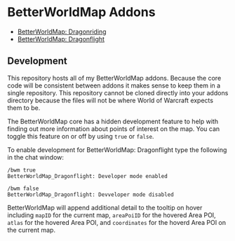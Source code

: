 # BetterWorldMap Addons
- [BetterWorldMap: Dragonriding]()
- [BetterWorldMap: Dragonflight](https://www.curseforge.com/wow/addons/betterworldmap-dragonflight)

## Development
This repository hosts all of my BetterWorldMap addons. Because the core code will be consistent between addons it makes sense to keep them in a single repository. This repository cannot be cloned directly into your addons directory because the files will not be where World of Warcraft expects them to be.

The BetterWorldMap core has a hidden development feature to help with finding out more information about points of interest on the map. You can toggle this feature on or off by using `true` or `false`.

To enable development for BetterWorldMap: Dragonflight type the following in the chat window:
```
/bwm true
BetterWorldMap_Dragonflight: Developer mode enabled

/bwm false
BetterWorldMap_Dragonflight: Devveloper mode disabled
```
BetterWorldMap will append additional detail to the tooltip on hover including `mapID` for the current map, `areaPoiID` for the hovered Area POI, `atlas` for the hovered Area POI, and `coordinates` for the hoverd Area POI on the current map.

